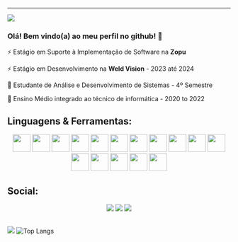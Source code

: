 ---
![](https://komarev.com/ghpvc/?username=eduardabenevenutti77&color=8BD133)

### Olá! Bem vindo(a) ao meu perfil no github! 👋

⚡ Estágio em Suporte à Implementação de Software na <strong>Zopu</strong> 

⚡ Estágio em Desenvolvimento na <strong>Weld Vision</strong> - 2023 até 2024
 
🌱 Estudante de Análise e Desenvolvimento de Sistemas - 4º Semestre

🌱 Ensino Médio integrado ao técnico de informática - 2020 to 2022

## Linguagens & Ferramentas:
<div align="center">
<img src="https://cdn.jsdelivr.net/gh/devicons/devicon/icons/cplusplus/cplusplus-line.svg" width="40" height="40"/>   <img src="https://cdn.jsdelivr.net/gh/devicons/devicon/icons/python/python-original.svg" width="40" height="40"/>
<img src="https://cdn.jsdelivr.net/gh/devicons/devicon/icons/mysql/mysql-original.svg" width="40" height="40"/>
<img src="https://cdn.jsdelivr.net/gh/devicons/devicon/icons/css3/css3-plain.svg" width="40" height="40"/>
<img src="https://cdn.jsdelivr.net/gh/devicons/devicon/icons/javascript/javascript-plain.svg" width="40" height="40" />
<img src="https://cdn.jsdelivr.net/gh/devicons/devicon@latest/icons/nodejs/nodejs-original.svg" width="40" height="40"/>
<img src="https://cdn.jsdelivr.net/gh/devicons/devicon/icons/html5/html5-original.svg" width="40" height="40" />
<img src="https://cdn.jsdelivr.net/gh/devicons/devicon/icons/java/java-original.svg" width="40" height="40" />
<img src="https://cdn.jsdelivr.net/gh/devicons/devicon/icons/c/c-original.svg" width="40" height="40"/> 
<img src="https://cdn.jsdelivr.net/gh/devicons/devicon/icons/github/github-original-wordmark.svg" width="40" height="40"/> <img src="https://cdn.jsdelivr.net/gh/devicons/devicon/icons/pycharm/pycharm-plain.svg" width="40" height="40"/>
<img src="https://cdn.jsdelivr.net/gh/devicons/devicon/icons/vscode/vscode-original.svg" width="40" height="40"/>
<img src="https://cdn.jsdelivr.net/gh/devicons/devicon/icons/figma/figma-original.svg"  width="40" height="40"/>
<img src="https://cdn.jsdelivr.net/gh/devicons/devicon/icons/bootstrap/bootstrap-original.svg" width="40" height="40"/>
<img src="https://cdn.jsdelivr.net/gh/devicons/devicon@latest/icons/git/git-original-wordmark.svg" width="40" height="40" />
<img src="https://cdn.jsdelivr.net/gh/devicons/devicon@latest/icons/react/react-original.svg" width="40" height="40"/>     
</div>


## Social:

<div align="center">
<a href="https://instagram.com/eduarda_benevenutti?igshid=MzMyNGUyNmU2YQ==" target="_blank"><img src="https://img.shields.io/badge/-Instagram-%23E4405F?style=for-the-badge&logo=instagram&logoColor=white" target="_blank"></a>
<a href = "mailto:mariaeduardabeneevnutti77@mail.com"><img src="https://img.shields.io/badge/Gmail-D14836?style=for-the-badge&logo=gmail&logoColor=white" target="_blank"></a>
<a href="https://www.linkedin.com/in/maria-eduarda-benevenutti-8aa046238" target="_blank"><img src="https://img.shields.io/badge/-LinkedIn-%230077B5?style=for-the-badge&logo=linkedin&logoColor=white" target="_blank"></a>   
</div>

<br>

<!--//![Anurag's GitHub stats](https://github-readme-stats.vercel.app/api?username=eduardabenevenutti77&show_icons=true&theme=vue)-->
![](http://github-profile-summary-cards.vercel.app/api/cards/profile-details?username=eduardabenevenutti77&theme=vue)
![Top Langs](https://github-readme-stats.vercel.app/api/top-langs/?username=eduardabenevenutti77&layout=compact&theme=vue)
<!--[(username=eduardabenevenutti77&show_icons=true&theme=radical)](https://github.com/anuraghazra/github-readme-stats)-->
<!--[![Top Langs](https://github-readme-stats-git-masterrstaa-rickstaa.vercel.app/api/top-langs/?username=eduardabenevenutti77&show_icons=true&theme=light)](https://github.com/anuraghazra/github-readme-stats)-->
